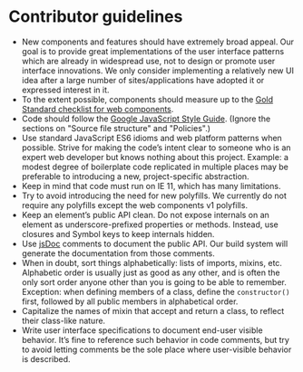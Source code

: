 # Contributor guidelines

* New components and features should have extremely broad appeal. Our goal is to
  provide great implementations of the user interface patterns which are already
  in widespread use, not to design or promote user interface innovations. We
  only consider implementing a relatively new UI idea after a large number of
  sites/applications have adopted it or expressed interest in it.
* To the extent possible, components should measure up to the [Gold
  Standard checklist for web
  components](https://github.com/webcomponents/gold-standard/wiki).
* Code should follow the [Google JavaScript Style
  Guide](http://google.github.io/styleguide/jsguide.html). (Ignore the sections
  on "Source file structure" and "Policies".)
* Use standard JavaScript ES6 idioms and web platform patterns when possible.
  Strive for making the code’s intent clear to someone who is an expert web
  developer but knows nothing about this project. Example: a modest degree of
  boilerplate code replicated in multiple places may be preferable to
  introducing a new, project-specific abstraction.
* Keep in mind that code must run on IE 11, which has many limitations.
* Try to avoid introducing the need for new polyfills. We currently do not
  require any polyfills except the web components v1 polyfills.
* Keep an element’s public API clean. Do not expose internals on an element as
  underscore-prefixed properties or methods. Instead, use closures and Symbol
  keys to keep internals hidden.
* Use [jsDoc](http://usejsdoc.org/) comments to document the public API. Our
  build system will generate the documentation from those comments.
* When in doubt, sort things alphabetically: lists of imports, mixins, etc.
  Alphabetic order is usually just as good as any other, and is often the only
  sort order anyone other than you is going to be able to remember. Exception:
  when defining members of a class, define the `constructor()` first, followed
  by all public members in alphabetical order.
* Capitalize the names of mixin that accept and return a class, to reflect their
  class-like nature.
* Write user interface specifications to document end-user visible behavior.
  It’s fine to reference such behavior in code comments, but try to avoid
  letting comments be the sole place where user-visible behavior is described.

